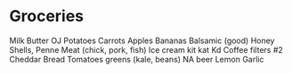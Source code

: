 # Groceries

Milk
Butter
OJ
Potatoes
Carrots
Apples
Bananas
Balsamic (good)
Honey
Shells, Penne
Meat (chick, pork, fish)
Ice cream
kit kat
Kd
Coffee filters #2
Cheddar
Bread
Tomatoes
greens (kale, beans)
NA beer
Lemon
Garlic
